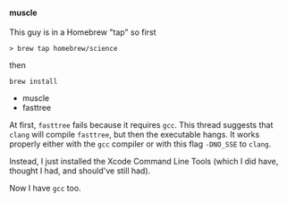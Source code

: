 #### muscle

This guy is in a Homebrew "tap" so first

    > brew tap homebrew/science

then

`brew install`

- muscle
- fasttree

At first, `fasttree` fails because it requires `gcc`.  This thread suggests that `clang` will compile `fasttree`, but then the executable hangs.  It works properly either with the `gcc` compiler or with this flag `-DNO_SSE` to `clang`.

Instead, I just installed the Xcode Command Line Tools (which I did have, thought I had, and should've still had).

Now I have `gcc` too.